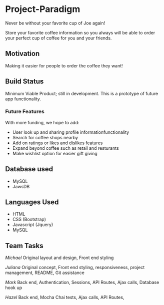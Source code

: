 # Project-Paradigm

Never be without your favorite cup of Joe again!

Store your favorite coffee information so you always will be able to order your perfect cup of coffee for you and your friends.

## Motivation

Making it easier for people to order the coffee they want!

## Build Status

Minimum Viable Product; still in development. This is a prototype of future app functionality.

### Future Features

With more funding, we hope to add:

- User look up and sharing profile informationfunctionality 
- Search for coffee shops nearby
- Add on ratings or likes and dislikes features 
- Expand beyond coffee such as retail and resturants
- Make wishlist option for easier gift giving 


## Database used

- MySQL
- JawsDB

## Languages Used

- HTML
- CSS (Bootstrap)
- Javascript (Jquery)
- MySQL

## Team Tasks

_Michael_ Original layout and design, Front end styling

_Juliana_ Original concept, Front end styling, responsiveness, project management, README, Git assistance

_Mark_ Back end, Authentication, Sessions, API Routes, Ajax calls, Database hook up

_Hazel_ Back end, Mocha Chai tests, Ajax calls, API Routes, 